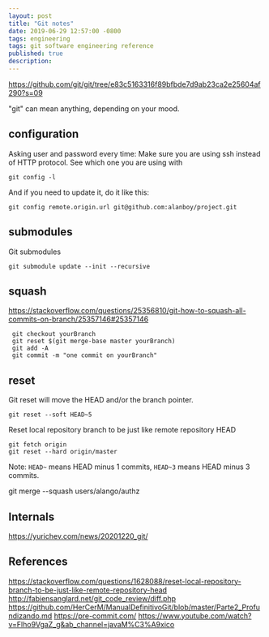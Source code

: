 ```yaml
---
layout: post
title: "Git notes"
date: 2019-06-29 12:57:00 -0800
tags: engineering
tags: git software engineering reference
published: true
description:
---
```


https://github.com/git/git/tree/e83c5163316f89bfbde7d9ab23ca2e25604af290?s=09

"git" can mean anything, depending on your mood.

## configuration

Asking user and password every time:
Make sure you are using ssh instead of HTTP protocol. See which one you are using with 
```
git config -l
```

And if you need to update it, do it like this:
```
git config remote.origin.url git@github.com:alanboy/project.git
```
## submodules

Git submodules
```
git submodule update --init --recursive
```

## squash

https://stackoverflow.com/questions/25356810/git-how-to-squash-all-commits-on-branch/25357146#25357146


```
 git checkout yourBranch
 git reset $(git merge-base master yourBranch)
 git add -A
 git commit -m "one commit on yourBranch"
```

## reset

Git reset will move the HEAD and/or the branch pointer.

```
git reset --soft HEAD~5
```
Reset local repository branch to be just like remote repository HEAD

```
git fetch origin
git reset --hard origin/master
```

Note: `HEAD~` means HEAD minus 1 commits, `HEAD~3` means HEAD minus 3 commits.

git merge --squash users/alango/authz

## Internals
https://yurichev.com/news/20201220_git/

## References


https://stackoverflow.com/questions/1628088/reset-local-repository-branch-to-be-just-like-remote-repository-head
http://fabiensanglard.net/git_code_review/diff.php
https://github.com/HerCerM/ManualDefinitivoGit/blob/master/Parte2_Profundizando.md
https://pre-commit.com/
https://www.youtube.com/watch?v=Flho9VgaZ_g&ab_channel=javaM%C3%A9xico